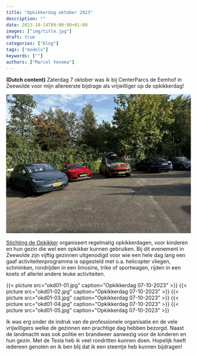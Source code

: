 ```yaml
---
title: "Opkikkerdag oktober 2023"
description: ""
date: 2023-10-14T09:00:00+01:00
images: ["img/title.jpg"]
draft: true
categories: ["blog"]
tags: ["modelx"]
keywords: [""]
authors: ["Marcel Venema"]
---
```


**(Dutch content)** Zaterdag 7 oktober was ik bij CenterParcs de Eemhof in Zeewolde voor mijn allereerste bijdrage als vrijwilliger op de opkikkerdag!

![image](title.jpg)

[Stichting de Opkikker](https://opkikker.nl) organiseert regelmatig opkikkerdagen, voor kinderen en hun gezin die wel een opkikker kunnen gebruiken. Bij dit evenement in Zeewolde zijn vijftig gezinnen uitgenodigd voor wie een hele dag lang een gaaf activiteitenprogramma is opgesteld met o.a. helicopter vliegen, schminken, rondrijden in een limosine, trike of sportwagen, rijden in een koets of allerlei andere leuke activiteiten.


{{< picture src="okd01-01.jpg" caption="Opkikkerdag 07-10-2023" >}}
{{< picture src="okd01-02.jpg" caption="Opkikkerdag 07-10-2023" >}}
{{< picture src="okd01-03.jpg" caption="Opkikkerdag 07-10-2023" >}}
{{< picture src="okd01-04.jpg" caption="Opkikkerdag 07-10-2023" >}}
{{< picture src="okd01-05.jpg" caption="Opkikkerdag 07-10-2023" >}}


Ik was erg onder de indruk van de professionele organisatie en de vele vrijwilligers welke de gezinnen een prachtige dag hebben bezorgd. Naast de landmacht was ook politie en brandweer aanwezig voor de kinderen en hun gezin. Met de Tesla heb ik veel rondritten kunnen doen. Hopelijk heeft iedereen genoten en ik ben blij dat ik een steentje heb kunnen bijdragen! 
